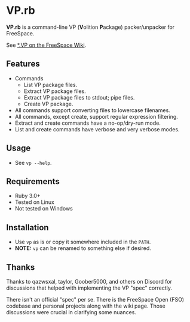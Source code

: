 # VP.rb

**VP.rb** is a command-line VP (**V**olition **P**ackage) packer/unpacker for FreeSpace.

See [*.VP on the FreeSpace Wiki](https://wiki.hard-light.net/index.php/*.VP).


## Features

* Commands
    - List VP package files.
    - Extract VP package files.
    - Extract VP package files to stdout; pipe files.
    - Create VP package.
* All commands support converting files to lowercase filenames.
* All commands, except create, support regular expression filtering.
* Extract and create commands have a no-op/dry-run mode.
* List and create commands have verbose and very verbose modes.


## Usage

* See `vp --help`.


## Requirements

* Ruby 3.0+
* Tested on Linux
* Not tested on Windows


## Installation

* Use `vp` as is or copy it somewhere included in the `PATH`.
* **NOTE:** `vp` can be renamed to something else if desired.


## Thanks

Thanks to qazwsxal, taylor, Goober5000, and others on Discord for
discussions that helped with implementing the VP "spec" correctly.

There isn't an official "spec" per se. There is the FreeSpace Open
(FSO) codebase and personal projects along with the wiki page. Those
discussions were crucial in clarifying some nuances.
